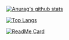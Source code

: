 [![Anurag's github stats](https://github-readme-stats.vercel.app/api?username=zzdnb&show_icons=true&theme=radical)](https://github.com/anuraghazra/github-readme-stats)

[![Top Langs](https://github-readme-stats.vercel.app/api/top-langs/?username=zzdnb)](https://github.com/anuraghazra/github-readme-stats)


[![ReadMe Card](https://github-readme-stats.vercel.app/api/pin/?username=zzdnb&repo=MessegeBoard)](https://github.com/anuraghazra/github-readme-stats)

